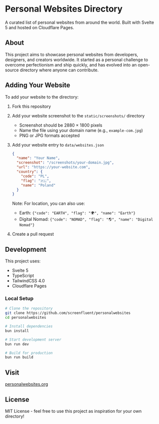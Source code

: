 # Personal Websites Directory

A curated list of personal websites from around the world. Built with Svelte 5 and hosted on Cloudflare Pages.

## About

This project aims to showcase personal websites from developers, designers, and creators worldwide. It started as a personal challenge to overcome perfectionism and ship quickly, and has evolved into an open-source directory where anyone can contribute.

## Adding Your Website

To add your website to the directory:

1. Fork this repository
2. Add your website screenshot to the `static/screenshots/` directory
   - Screenshot should be 2880 × 1800 pixels
   - Name the file using your domain name (e.g., `example-com.jpg`)
   - PNG or JPG formats accepted
3. Add your website entry to `data/websites.json`
   ```json
   {
     "name": "Your Name",
     "screenshot": "/screenshots/your-domain.jpg",
     "url": "https://your-website.com",
     "country": {
       "code": "PL",
       "flag": "🇵🇱",
       "name": "Poland"
     }
   }
   ```
   Note: For location, you can also use:
   - Earth: `{"code": "EARTH", "flag": "🌍", "name": "Earth"}`
   - Digital Nomad: `{"code": "NOMAD", "flag": "🌎", "name": "Digital Nomad"}`

4. Create a pull request

## Development

This project uses:
- Svelte 5
- TypeScript
- TailwindCSS 4.0
- Cloudflare Pages

### Local Setup

```bash
# Clone the repository
git clone https://github.com/screenfluent/personalwebsites 
cd personalwebsites

# Install dependencies
bun install

# Start development server
bun run dev

# Build for production
bun run build
```

## Visit

[personalwebsites.org](https://personalwebsites.org)

## License

MIT License - feel free to use this project as inspiration for your own directory!